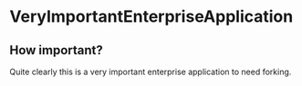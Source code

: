 # VeryImportantEnterpriseApplication

## How important?
Quite clearly this is a very important enterprise application to need forking.

